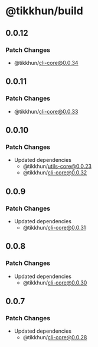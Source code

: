 # @tikkhun/build

## 0.0.12

### Patch Changes

- @tikkhun/cli-core@0.0.34

## 0.0.11

### Patch Changes

- @tikkhun/cli-core@0.0.33

## 0.0.10

### Patch Changes

- Updated dependencies
  - @tikkhun/utils-core@0.0.23
  - @tikkhun/cli-core@0.0.32

## 0.0.9

### Patch Changes

- Updated dependencies
  - @tikkhun/cli-core@0.0.31

## 0.0.8

### Patch Changes

- Updated dependencies
  - @tikkhun/cli-core@0.0.30

## 0.0.7

### Patch Changes

- Updated dependencies
  - @tikkhun/cli-core@0.0.28
